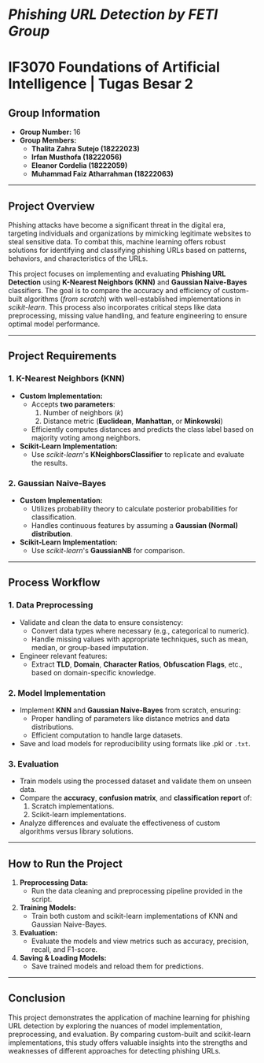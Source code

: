 # *Phishing URL Detection by FETI Group*
# IF3070 Foundations of Artificial Intelligence | Tugas Besar 2

## **Group Information**
- **Group Number:** 16  
- **Group Members:**
  - **Thalita Zahra Sutejo (18222023)**  
  - **Irfan Musthofa (18222056)**  
  - **Eleanor Cordelia (18222059)**  
  - **Muhammad Faiz Atharrahman (18222063)**  

---

## **Project Overview**

Phishing attacks have become a significant threat in the digital era, targeting individuals and organizations by mimicking legitimate websites to steal sensitive data. To combat this, machine learning offers robust solutions for identifying and classifying phishing URLs based on patterns, behaviors, and characteristics of the URLs.

This project focuses on implementing and evaluating **Phishing URL Detection** using **K-Nearest Neighbors (KNN)** and **Gaussian Naive-Bayes** classifiers. The goal is to compare the accuracy and efficiency of custom-built algorithms (*from scratch*) with well-established implementations in *scikit-learn*. This process also incorporates critical steps like data preprocessing, missing value handling, and feature engineering to ensure optimal model performance.

---

## **Project Requirements**
### **1. K-Nearest Neighbors (KNN)**
- **Custom Implementation:**
  - Accepts **two parameters**:
    1. Number of neighbors (*k*)
    2. Distance metric (**Euclidean**, **Manhattan**, or **Minkowski**)
  - Efficiently computes distances and predicts the class label based on majority voting among neighbors.
- **Scikit-Learn Implementation:**  
  - Use *scikit-learn*'s **KNeighborsClassifier** to replicate and evaluate the results.

### **2. Gaussian Naive-Bayes**
- **Custom Implementation:**
  - Utilizes probability theory to calculate posterior probabilities for classification.
  - Handles continuous features by assuming a **Gaussian (Normal) distribution**.
- **Scikit-Learn Implementation:**  
  - Use *scikit-learn*'s **GaussianNB** for comparison.

---

## **Process Workflow**

### **1. Data Preprocessing**
- Validate and clean the data to ensure consistency:
  - Convert data types where necessary (e.g., categorical to numeric).
  - Handle missing values with appropriate techniques, such as mean, median, or group-based imputation.
- Engineer relevant features:
  - Extract **TLD**, **Domain**, **Character Ratios**, **Obfuscation Flags**, etc., based on domain-specific knowledge.

### **2. Model Implementation**
- Implement **KNN** and **Gaussian Naive-Bayes** from scratch, ensuring:
  - Proper handling of parameters like distance metrics and data distributions.
  - Efficient computation to handle large datasets.
- Save and load models for reproducibility using formats like .pkl or `.txt`.

### **3. Evaluation**
- Train models using the processed dataset and validate them on unseen data.
- Compare the **accuracy**, **confusion matrix**, and **classification report** of:
  1. Scratch implementations.
  2. Scikit-learn implementations.
- Analyze differences and evaluate the effectiveness of custom algorithms versus library solutions.

---

## **How to Run the Project**
1. **Preprocessing Data:**  
   - Run the data cleaning and preprocessing pipeline provided in the script.
2. **Training Models:**  
   - Train both custom and scikit-learn implementations of KNN and Gaussian Naive-Bayes.
3. **Evaluation:**  
   - Evaluate the models and view metrics such as accuracy, precision, recall, and F1-score.
4. **Saving & Loading Models:**  
   - Save trained models and reload them for predictions.

---

## **Conclusion**
This project demonstrates the application of machine learning for phishing URL detection by exploring the nuances of model implementation, preprocessing, and evaluation. By comparing custom-built and scikit-learn implementations, this study offers valuable insights into the strengths and weaknesses of different approaches for detecting phishing URLs.

